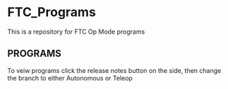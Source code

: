 # FTC_Programs
This is a repository for FTC Op Mode programs

## PROGRAMS
To veiw programs click the release notes button on the side, then change the branch to either Autonomous or Teleop
